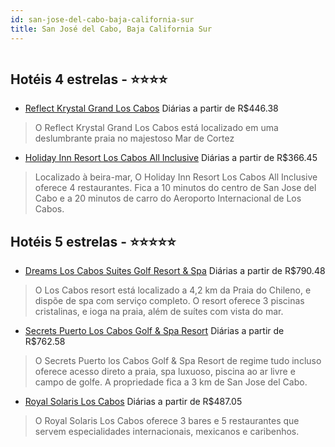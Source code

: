 ```yaml
---
id: san-jose-del-cabo-baja-california-sur
title: San José del Cabo, Baja California Sur
---
```


<center><img src="http://media.omnibees.com/Images/4882/Property/94347.jpg" alt="" /></center>


## Hotéis 4 estrelas - ⭐️⭐️⭐️⭐️

-    [Reflect Krystal Grand Los Cabos](https://www.hurb.com/hoteis/san-jose-del-cabo/reflect-krystal-grand-los-cabos-OMN-4289?cmp=18055) Diárias a partir de R$446.38
   > O Reflect Krystal Grand Los Cabos está localizado em uma deslumbrante praia no majestoso Mar de Cortez 
-    [Holiday Inn Resort Los Cabos All Inclusive](https://www.hurb.com/hoteis/san-jose-del-cabo/holiday-inn-resort-los-cabos-all-inclusive-OMN-6845?cmp=18055) Diárias a partir de R$366.45
   > Localizado à beira-mar, O Holiday Inn Resort Los Cabos All Inclusive oferece 4 restaurantes. Fica a 10 minutos do centro de San Jose del Cabo e a 20 minutos de carro do Aeroporto Internacional de Los Cabos.

## Hotéis 5 estrelas - ⭐️⭐️⭐️⭐️⭐️

-    [Dreams Los Cabos Suites Golf Resort & Spa](https://www.hurb.com/hoteis/san-jose-del-cabo/dreams-los-cabos-suites-golf-resort-spa-OMN-4882?cmp=18055) Diárias a partir de R$790.48
   > O Los Cabos resort está localizado a 4,2 km da Praia do Chileno, e dispõe de spa com serviço completo. O resort oferece 3 piscinas cristalinas, e ioga na praia, além de suítes com vista do mar.
-    [Secrets Puerto Los Cabos Golf & Spa Resort](https://www.hurb.com/hoteis/san-jose-del-cabo/secrets-puerto-los-cabos-golf-spa-resort-OMN-4881?cmp=18055) Diárias a partir de R$762.58
   > O Secrets Puerto los Cabos Golf & Spa Resort de regime tudo incluso oferece acesso direto a praia, spa luxuoso, piscina ao ar livre e campo de golfe. A propriedade fica a 3 km de San Jose del Cabo.
-    [Royal Solaris Los Cabos](https://www.hurb.com/hoteis/san-jose-del-cabo/royal-solaris-los-cabos-OMN-6220?cmp=18055) Diárias a partir de R$487.05
   > O Royal Solaris Los Cabos oferece 3 bares e 5 restaurantes que servem especialidades internacionais, mexicanos e caribenhos. 

